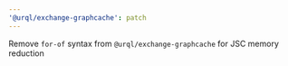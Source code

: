 ```yaml
---
'@urql/exchange-graphcache': patch
---
```


Remove `for-of` syntax from `@urql/exchange-graphcache` for JSC memory reduction

